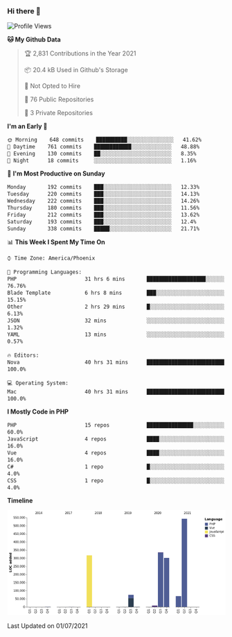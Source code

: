 ### Hi there 👋

<!--START_SECTION:waka-->
![Profile Views](http://img.shields.io/badge/Profile%20Views-6-blue)

**🐱 My Github Data** 

> 🏆 2,831 Contributions in the Year 2021
 > 
> 📦 20.4 kB Used in Github's Storage 
 > 
> 🚫 Not Opted to Hire
 > 
> 📜 76 Public Repositories 
 > 
> 🔑 3 Private Repositories  
 > 
**I'm an Early 🐤** 

```text
🌞 Morning    648 commits    ██████████░░░░░░░░░░░░░░░   41.62% 
🌆 Daytime    761 commits    ████████████░░░░░░░░░░░░░   48.88% 
🌃 Evening    130 commits    ██░░░░░░░░░░░░░░░░░░░░░░░   8.35% 
🌙 Night      18 commits     ░░░░░░░░░░░░░░░░░░░░░░░░░   1.16%

```
📅 **I'm Most Productive on Sunday** 

```text
Monday       192 commits    ███░░░░░░░░░░░░░░░░░░░░░░   12.33% 
Tuesday      220 commits    ███░░░░░░░░░░░░░░░░░░░░░░   14.13% 
Wednesday    222 commits    ███░░░░░░░░░░░░░░░░░░░░░░   14.26% 
Thursday     180 commits    ███░░░░░░░░░░░░░░░░░░░░░░   11.56% 
Friday       212 commits    ███░░░░░░░░░░░░░░░░░░░░░░   13.62% 
Saturday     193 commits    ███░░░░░░░░░░░░░░░░░░░░░░   12.4% 
Sunday       338 commits    █████░░░░░░░░░░░░░░░░░░░░   21.71%

```


📊 **This Week I Spent My Time On** 

```text
⌚︎ Time Zone: America/Phoenix

💬 Programming Languages: 
PHP                      31 hrs 6 mins       ███████████████████░░░░░░   76.76% 
Blade Template           6 hrs 8 mins        ███░░░░░░░░░░░░░░░░░░░░░░   15.15% 
Other                    2 hrs 29 mins       █░░░░░░░░░░░░░░░░░░░░░░░░   6.13% 
JSON                     32 mins             ░░░░░░░░░░░░░░░░░░░░░░░░░   1.32% 
YAML                     13 mins             ░░░░░░░░░░░░░░░░░░░░░░░░░   0.57%

🔥 Editors: 
Nova                     40 hrs 31 mins      █████████████████████████   100.0%

💻 Operating System: 
Mac                      40 hrs 31 mins      █████████████████████████   100.0%

```

**I Mostly Code in PHP** 

```text
PHP                      15 repos            ███████████████░░░░░░░░░░   60.0% 
JavaScript               4 repos             ████░░░░░░░░░░░░░░░░░░░░░   16.0% 
Vue                      4 repos             ████░░░░░░░░░░░░░░░░░░░░░   16.0% 
C#                       1 repo              █░░░░░░░░░░░░░░░░░░░░░░░░   4.0% 
CSS                      1 repo              █░░░░░░░░░░░░░░░░░░░░░░░░   4.0%

```


**Timeline**

![Chart not found](https://raw.githubusercontent.com/mikebronner/mikebronner/master/charts/bar_graph.png) 


 Last Updated on 01/07/2021
<!--END_SECTION:waka-->

<!--
**mikebronner/mikebronner** is a ✨ _special_ ✨ repository because its `README.md` (this file) appears on your GitHub profile.

Here are some ideas to get you started:

- 🔭 I’m currently working on ...
- 🌱 I’m currently learning ...
- 👯 I’m looking to collaborate on ...
- 🤔 I’m looking for help with ...
- 💬 Ask me about ...
- 📫 How to reach me: ...
- 😄 Pronouns: ...
- ⚡ Fun fact: ...
-->
